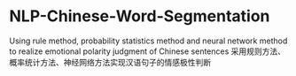 # NLP-Chinese-Word-Segmentation
 Using rule method, probability statistics method and neural network method to realize emotional polarity judgment of Chinese sentences   采用规则方法、概率统计方法、神经网络方法实现汉语句子的情感极性判断
